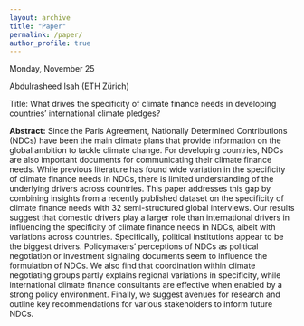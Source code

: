 ```yaml
---
layout: archive
title: "Paper"
permalink: /paper/
author_profile: true
---
```



Monday, November 25

Abdulrasheed Isah (ETH Zürich)

Title: What drives the specificity of climate finance needs in developing countries’ international climate pledges?

**Abstract:** Since the Paris Agreement, Nationally Determined Contributions (NDCs) have been the main climate plans that provide information on the global ambition to tackle climate change. For developing countries, NDCs are also important documents for communicating their climate finance needs. While previous literature has found wide variation in the specificity of climate finance needs in NDCs, there is limited understanding of the underlying drivers across countries. This paper addresses this gap by combining insights from a recently published dataset on the specificity of climate finance needs with 32 semi-structured global interviews. Our results suggest that domestic drivers play a larger role than international drivers in influencing the specificity of climate finance needs in NDCs, albeit with variations across countries. Specifically, political institutions appear to be the biggest drivers. Policymakers’ perceptions of NDCs as political negotiation or investment signaling documents seem to influence the formulation of NDCs. We also find that coordination within climate negotiating groups partly explains regional variations in specificity, while international climate finance consultants are effective when enabled by a strong policy environment. Finally, we suggest avenues for research and outline key recommendations for various stakeholders to inform future NDCs.
